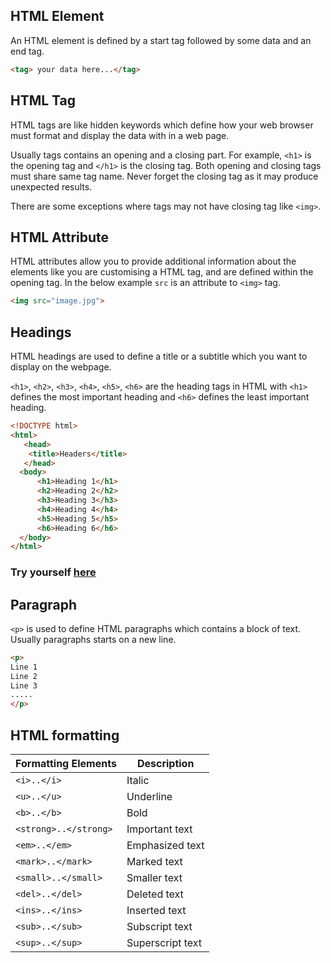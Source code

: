 ## HTML Element
An HTML element is defined by a start tag followed by some data and an end tag.

```html
<tag> your data here...</tag>
```

## HTML Tag

HTML tags are like hidden keywords which define how your web browser must format and display the data with in a web page.

Usually tags contains an opening and a closing part. For example, `<h1>` is the opening tag and `</h1>` is the closing tag. Both opening and closing tags must share same tag name. Never forget the closing tag as it may produce unexpected results.

There are some exceptions where tags may not have closing tag like `<img>`. 

## HTML Attribute

HTML attributes allow you to provide additional information about the elements like you are customising a HTML tag, and are defined within the opening tag. In the below example `src` is an attribute to `<img>` tag.

```html
<img src="image.jpg">
```

## Headings

HTML headings are used to define a title or a subtitle which you want to display on the webpage.

`<h1>`, `<h2>`, `<h3>`, `<h4>`, `<h5>`, `<h6>` are the heading tags in HTML with `<h1>` defines the most important heading and `<h6>` defines the least important heading.

```html
<!DOCTYPE html>
<html>
   <head>
    <title>Headers</title>
   </head>
  <body>
      <h1>Heading 1</h1>
      <h2>Heading 2</h2>
      <h3>Heading 3</h3>
      <h4>Heading 4</h4>
      <h5>Heading 5</h5>
      <h6>Heading 6</h6>
  </body>
</html>
```
### Try yourself [here](https://onecompiler.com/html/3vvrpntf4)

## Paragraph

`<p>` is used to define HTML paragraphs which contains a block of text. Usually paragraphs starts on a new line.

```html
<p>
Line 1
Line 2
Line 3
.....
</p>
```

## HTML formatting 

|Formatting Elements|Description|
|----|----|
|`<i>..</i>`| Italic |
|`<u>..</u>`| Underline |
|`<b>..</b>`| Bold |
|`<strong>..</strong>`| Important text|
|`<em>..</em>`| Emphasized text|
|`<mark>..</mark>`| Marked text|
|`<small>..</small>`| Smaller text|
|`<del>..</del>`| Deleted text|
|`<ins>..</ins>`| Inserted text|
|`<sub>..</sub>`| Subscript text|
|`<sup>..</sup>` | Superscript text|


